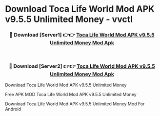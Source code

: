 # Download Toca Life World Mod APK v9.5.5 Unlimited Money - vvctl



<div align="center">
<h3>🔴 Download [Server1] 👉👉 <a href="https://momento.my/?title=Toca_Life_World_Mod_APK_v9.5.5_Unlimited_Money">Toca Life World Mod APK v9.5.5 Unlimited Money Mod Apk</a></h3><br>

<h3>🔴 Download [Server2] 👉👉 <a href="https://momento.my/?title=Toca_Life_World_Mod_APK_v9.5.5_Unlimited_Money">Toca Life World Mod APK v9.5.5 Unlimited Money Mod Apk</a></h3>
</div>



Download Toca Life World Mod APK v9.5.5 Unlimited Money 

Free APK MOD Toca Life World Mod APK v9.5.5 Unlimited Money 

Download Toca Life World Mod APK v9.5.5 Unlimited Money Mod For Android
